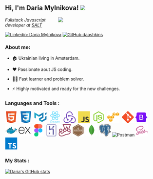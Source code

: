 <h2> Hi, I'm Daria Mylnikova! <img src="https://media.giphy.com/media/24FIhU6feRweuAnN7O/giphy.gif" width="50"></h2>
<img align='right' src="https://media.giphy.com/media/Vf3ZKdillTMOOaOho0/giphy.gif" width="330">
<p><em>Fullstack Javascript developer at <a href="https://www.salt.study/our-hubs/amsterdam">SALT</a></em></p>

[![Linkedin: Daria Mylnikova](https://img.shields.io/badge/-Daria&#160;Mylnikova-blue?style=flat-square&logo=Linkedin&logoColor=white&link=https://www.linkedin.com/in/daria-mylnikova/)](https://www.linkedin.com/in/daria-mylnikova/)
[![GitHub daashkins](https://img.shields.io/github/followers/daashkins?label=follow&style=social)](https://github.com/daashkins)


<h3> About me:</h3>

- :house: Ukrainian living in Amsterdam.

- :heart: Passionate aout JS coding.

- :woman_technologist: Fast learner and problem solver.

- :zap: Highly motivated and ready for the new challenges.


### Languages and Tools :

<div>
  <img src="https://github.com/devicons/devicon/blob/master/icons/html5/html5-original.svg" title="HTML5" alt="HTML5" width="40" height="40"/>&nbsp;
  <img src="https://github.com/devicons/devicon/blob/master/icons/css3/css3-original.svg" title="CSS" alt="CSS" width="40" height="40"/>&nbsp;
  <img src="https://github.com/devicons/devicon/blob/master/icons/materialui/materialui-original.svg" title="Material UI" alt="Material UI" width="40" height="40"/>&nbsp;
   <img src="https://github.com/devicons/devicon/blob/master/icons/react/react-original-wordmark.svg" title="React" alt="React" width="40" height="40"/>&nbsp;
  <img src="https://github.com/devicons/devicon/blob/master/icons/redux/redux-original.svg" title="Redux" alt="Redux " width="40" height="40"/>&nbsp;
  <img src="https://github.com/devicons/devicon/blob/master/icons/javascript/javascript-original.svg" title="JavaScript" alt="JavaScript" width="40" height="40"/>&nbsp;
  <img src="https://github.com/devicons/devicon/blob/master/icons/nodejs/nodejs-original.svg" title="NodeJS" alt="NodeJS" width="40" height="40"/>&nbsp;
  <img src="https://github.com/devicons/devicon/blob/master/icons/amazonwebservices/amazonwebservices-original.svg" title="AWS" alt="AWS" width="40" height="40"/>&nbsp;
  <img src="https://github.com/devicons/devicon/blob/master/icons/git/git-original.svg" title="Git" **alt="Git" width="40" height="40"/>
  <img src="https://github.com/devicons/devicon/blob/master/icons/bootstrap/bootstrap-original.svg" title="Bootstrap" alt="Bootstrap" width="40" height="40"/> 
 <img src="https://github.com/devicons/devicon/blob/master/icons/docker/docker-original.svg" title="Docker" alt="Docker" width="40" height="40"/>
 <img src="https://github.com/devicons/devicon/blob/master/icons/express/express-original.svg" title="Express" alt="Express" width="40" height="40"/>
 <img src="https://github.com/devicons/devicon/blob/master/icons/figma/figma-original.svg" title="Figma" alt="Figma" width="40" height="40"/>
 <img src="https://github.com/devicons/devicon/blob/master/icons/heroku/heroku-original.svg" title="Heroku" alt="Heroku" width="40" height="40"/>
 <img src="https://github.com/devicons/devicon/blob/master/icons/jest/jest-plain.svg" title="Jest" alt="Jest" width="40" height="40"/>
 <img src="https://github.com/devicons/devicon/blob/master/icons/mocha/mocha-plain.svg" title="Mocha" alt="Mocha" width="40" height="40"/>
 <img src="https://github.com/devicons/devicon/blob/master/icons/mongodb/mongodb-original.svg" title="Mongodb" alt="Mongodb" width="40" height="40"/>
 <img src="https://github.com/devicons/devicon/blob/master/icons/postgresql/postgresql-original.svg" title="Postgresql" alt="Postgresql" width="40" height="40"/>
 <img src="https://www.vectorlogo.zone/logos/getpostman/getpostman-icon.svg" title="Postman" alt="Postman" width="40" height="40"/>
 <img src="https://github.com/devicons/devicon/blob/master/icons/sass/sass-original.svg" title="Sass" alt="Sass" width="40" height="40"/>
 <img src="https://github.com/devicons/devicon/blob/master/icons/typescript/typescript-original.svg" title="Typescript" alt="Typescript" width="40" height="40"/>
</div>

### My Stats :

[![Daria's GitHub stats](https://github-readme-stats.vercel.app/api?username=daashkins&count_private=true&show_icons=true&theme=radical)](https://github.com/anuraghazra/github-readme-stats)
<!--
**daashkins/daashkins** is a ✨ _special_ ✨ repository because its `README.md` (this file) appears on your GitHub profile.

Here are some ideas to get you started:

- 🔭 I’m currently working on ...
- 🌱 I’m currently learning ...
- 👯 I’m looking to collaborate on ...
- 🤔 I’m looking for help with ...
- 💬 Ask me about ...
- 📫 How to reach me: ...
- 😄 Pronouns: ...
- ⚡ Fun fact: ...
-->
